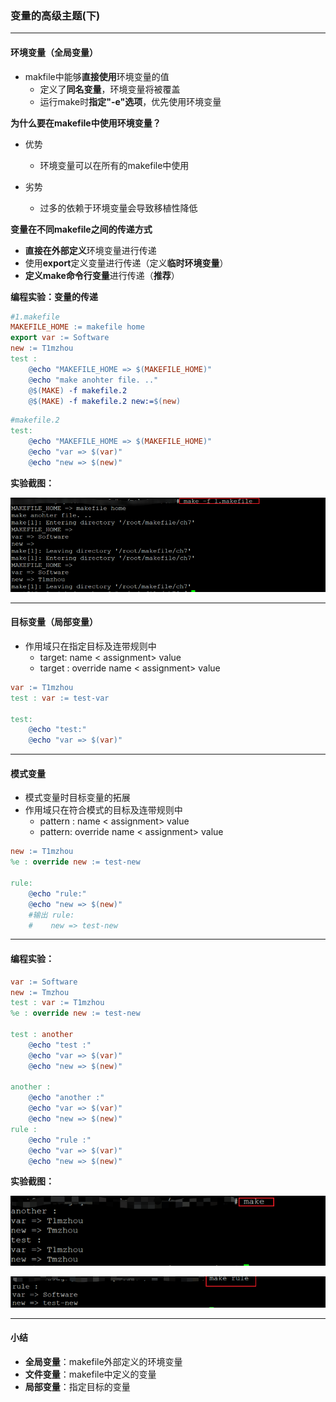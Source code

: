 ### 变量的高级主题(下)

****

#### 环境变量（全局变量）

* makfile中能够**直接使用**环境变量的值
  * 定义了**同名变量**，环境变量将被覆盖
  * 运行make时**指定"-e"选项**，优先使用环境变量

**为什么要在makefile中使用环境变量？**

* 优势
  * 环境变量可以在所有的makefile中使用

* 劣势
  * 过多的依赖于环境变量会导致移植性降低

**变量在不同makefile之间的传递方式**

* **直接在外部定义**环境变量进行传递
* 使用**export**定义变量进行传递（定义**临时环境变量**）
* **定义make命令行变量**进行传递（**推荐**）

**编程实验：变量的传递**

```makefile
#1.makefile
MAKEFILE_HOME := makefile home
export var := Software
new := T1mzhou
test :
	@echo "MAKEFILE_HOME => $(MAKEFILE_HOME)"
	@echo "make anohter file. .."
	@$(MAKE) -f makefile.2
	@$(MAKE) -f makefile.2 new:=$(new)
```

```makefile
#makefile.2
test:
	@echo "MAKEFILE_HOME => $(MAKEFILE_HOME)"
	@echo "var => $(var)"
	@echo "new => $(new)"
```

**实验截图：**

![image-20210328211415986](第七课-变量的高级主题(下).assets/image-20210328211415986.png)

****

#### 目标变量（局部变量）

* 作用域只在指定目标及连带规则中
  * target: name < assignment> value
  * target : override name < assignment> value

```makefile
var := T1mzhou
test : var := test-var

test:
	@echo "test:"
	@echo "var => $(var)"
```

****

#### 模式变量

* 模式变量时目标变量的拓展
* 作用域只在符合模式的目标及连带规则中
  * pattern : name < assignment> value
  * pattern: override name < assignment> value

```makefile
new := T1mzhou
%e : override new := test-new

rule:
	@echo "rule:"
	@echo "new => $(new)"
	#输出 rule:
	#	 new => test-new
```

****

#### 编程实验：

```makefile
var := Software
new := Tmzhou
test : var := T1mzhou
%e : override new := test-new

test : another
	@echo "test :"
	@echo "var => $(var)"
	@echo "new => $(new)"

another :
	@echo "another :"
	@echo "var => $(var)"
	@echo "new => $(new)"
rule :
	@echo "rule :"
	@echo "var => $(var)"
	@echo "new => $(new)"
```

**实验截图：**

![image-20210328212453010](第七课-变量的高级主题(下).assets/image-20210328212453010.png)

![image-20210328213223935](第七课-变量的高级主题(下).assets/image-20210328213223935.png)

*****

#### 小结

* **全局变量**：makefile外部定义的环境变量
* **文件变量**：makefile中定义的变量
* **局部变量**：指定目标的变量